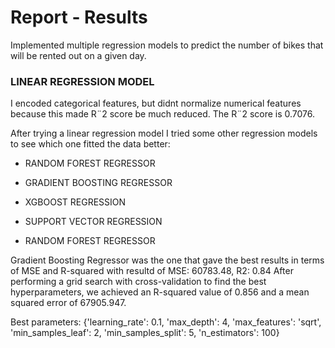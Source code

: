 # Report - Results
Implemented multiple regression models to predict the number of bikes that will be rented out on a given day.

### LINEAR REGRESSION MODEL
I encoded categorical features, but didnt normalize numerical features because this made R¨2 score be much reduced.
The R¨2 score is 0.7076.

After trying a linear regression model I tried some other regression models to see which one fitted the data better:

- RANDOM FOREST REGRESSOR

- GRADIENT BOOSTING REGRESSOR

- XGBOOST REGRESSION

- SUPPORT VECTOR REGRESSION

- RANDOM FOREST REGRESSOR

Gradient Boosting Regressor was the one that gave the best results in terms of MSE and R-squared with resultd of MSE: 60783.48, R2: 0.84
After performing a grid search with cross-validation to find the best hyperparameters, we achieved an R-squared value of 0.856 and a mean squared error of 67905.947.

Best parameters:  {'learning_rate': 0.1, 'max_depth': 4, 'max_features': 'sqrt', 'min_samples_leaf': 2, 'min_samples_split': 5, 'n_estimators': 100}


